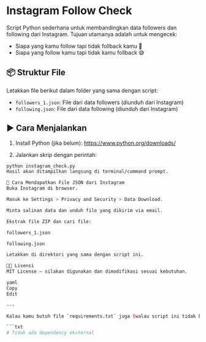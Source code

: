 # Instagram Follow Check

Script Python sederhana untuk membandingkan data followers dan following dari Instagram. Tujuan utamanya adalah untuk mengecek:

- Siapa yang kamu follow tapi tidak follback kamu 🤔
- Siapa yang follow kamu tapi tidak kamu follback 😅

## 📦 Struktur File

Letakkan file berikut dalam folder yang sama dengan script:

- `followers_1.json`: File dari data followers (diunduh dari Instagram)
- `following.json`: File dari data following (diunduh dari Instagram)

## ▶️ Cara Menjalankan

1. Install Python (jika belum):
   https://www.python.org/downloads/

2. Jalankan skrip dengan perintah:

```bash
python instagram_check.py
Hasil akan ditampilkan langsung di terminal/command prompt.

📁 Cara Mendapatkan File JSON dari Instagram
Buka Instagram di browser.

Masuk ke Settings > Privacy and Security > Data Download.

Minta salinan data dan unduh file yang dikirim via email.

Ekstrak file ZIP dan cari file:

followers_1.json

following.json

Letakkan di direktori yang sama dengan script ini.

🧑‍💻 Lisensi
MIT License — silakan digunakan dan dimodifikasi sesuai kebutuhan.

yaml
Copy
Edit

---

Kalau kamu butuh file `requirements.txt` juga (walau script ini tidak butuh pustaka eksternal), kamu cukup buat file kosong atau isi:

```txt
# Tidak ada dependency eksternal
